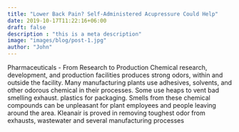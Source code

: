 ```yaml
---
title: "Lower Back Pain? Self-Administered Acupressure Could Help"
date: 2019-10-17T11:22:16+06:00
draft: false
description : "this is a meta description"
image: "images/blog/post-1.jpg"
author: "John"
---
```


Pharmaceuticals - From Research to Production Chemical research, development, and production facilities produces strong odors, within and outside the facility. Many manufacturing plants use adhesives, solvents, and other odorous chemical in their processes. 
Some use heaps to vent bad smelling exhaust. plastics for packaging. Smells from these chemical compounds can be unpleasant for plant employees and people leaving around the area. Kleanair is proved in removing toughest odor from exhausts, wastewater and several manufacturing processes
